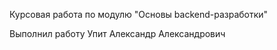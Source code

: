 Курсовая работа по модулю "Основы  backend-разработки"

Выполнил работу Упит Александр Александрович
